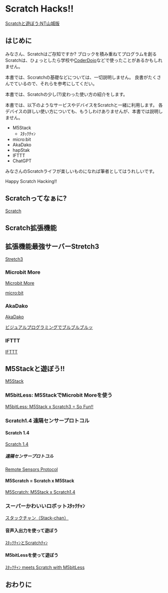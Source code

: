 # Scratch Hacks!!

[Scratchと遊ぼう:NT山城版](https://scrapbox.io/610t/Scratch%E3%81%A8%E9%81%8A%E3%81%BC%E3%81%86:NT%E5%B1%B1%E5%9F%8E%E7%89%88)

## はじめに
みなさん、Scratchはご存知ですか?
ブロックを積み重ねてプログラムを創るScratchは、ひょっとしたら学校や[CoderDojo](https://coderdojo.jp/)などで使ったことがあるかもしれません。

本書では、Sccratchの基礎などについては、一切説明しません。
良書がたくさんでているので、それらを参考にしてくだい。

本書では、Scratchの少し(?)変わった使い方の紹介をします。

本書では、以下のようなサービスやデバイスをScratchと一緒に利用します。
各デバイスの詳しい使い方についても、もうしわけありませんが、本書では説明しません。
- M5Stack
  - ｽﾀｯｸﾁｬﾝ
- micro:bit
- AkaDako
- hapStak
- IFTTT
- ChatGPT

みなさんのScratchライフが楽しいものになれば筆者としてはうれしいです。

Happy Scratch Hacking!!

## Scratchってなぁに?
[Scratch](https://scratch.mit.edu/)

## Scratch拡張機能

## 拡張機能最強サーバーStretch3
[Stretch3](https://stretch3.github.io/)

### Microbit More
[Microbit More](https://microbit-more.github.io/)

[micro:bit](https://microbit.org/)

### AkaDako
[AkaDako](https://akadako.com/)

[ビジュアルプログラミングでブルブルブルッ](https://scrapbox.io/M5S/%E3%83%93%E3%82%B8%E3%83%A5%E3%82%A2%E3%83%AB%E3%83%97%E3%83%AD%E3%82%B0%E3%83%A9%E3%83%9F%E3%83%B3%E3%82%B0%E3%81%A7%E3%83%96%E3%83%AB%E3%83%96%E3%83%AB%E3%83%96%E3%83%AB%E3%83%83)

### IFTTT
[IFTTT](https://ifttt.com/)

## M5Stackと遊ぼう!!
[M5Stack](https://m5stack.com/)

### M5bitLess: M5StackでMicrobit Moreを使う
[M5bitLess: M5Stack x Scratch3 = So Fun!!](https://protopedia.net/prototype/2395)

### Scratch1.4 遠隔センサープロトコル
#### Scratch 1.4
[Scratch 1.4](https://scratch.mit.edu/scratch_1.4)

##### 遠隔センサープロトコル
[Remote Sensors Protocol](https://en.scratch-wiki.info/wiki/Remote_Sensors_Protocol)

#### M5Scratch = Scratch x M5Stack
[M5Scratch: M5Stack x Scratch1.4](https://protopedia.net/prototype/5188)

### スーパーかわいいロボットｽﾀｯｸﾁｬﾝ
[スタックチャン（Stack-chan）](https://protopedia.net/prototype/2345)

#### 音声入出力を使って遊ぼう
[ｽﾀｯｸﾁｬﾝとScratchﾁｬﾝ](https://protopedia.net/prototype/4967)

#### M5bitLessを使って遊ぼう
[ｽﾀｯｸﾁｬﾝ meets Scratch with M5bitLess](https://protopedia.net/prototype/4957)

## おわりに
